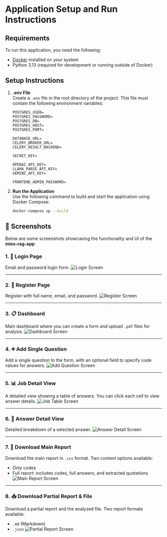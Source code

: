 # Application Setup and Run Instructions

## Requirements

To run this application, you need the following:

- [Docker](https://www.docker.com/) installed on your system
- Python 3.13 (required for development or running outside of Docker)

## Setup Instructions

1. **.env File**  
Create a `.env` file in the root directory of the project. This file must contain the following environment variables:

    ```env
    POSTGRES_USER=
    POSTGRES_PASSWORD=
    POSTGRES_DB=
    POSTGRES_HOST=
    POSTGRES_PORT=

    DATABASE_URL=
    CELERY_BROKER_URL=
    CELERY_RESULT_BACKEND=

    SECRET_KEY=

    OPENAI_API_KEY=
    LLAMA_PARSE_API_KEY=
    GEMINI_API_KEY=

    FRONTEND_ADMIN_PASSWORD=
    ```

2. **Run the Application**  
Use the following command to build and start the application using Docker Compose:

    ```bash
    docker-compose up --build
    ```

## 📸 Screenshots

Below are some screenshots showcasing the functionality and UI of the **mies-rag-app**:

### 1. 🔐 Login Page

Email and password login form.
![Login Screen](./screens/login.png)

---

### 2. 📝 Register Page

Register with full name, email, and password.
![Register Screen](./screens/register.png)

---

### 3. 📋 Dashboard

Main dashboard where you can create a form and upload `.pdf` files for analysis.
![Dashboard Screen](./screens/dashboard.png)

---

### 4. ➕ Add Single Question

Add a single question to the form, with an optional field to specify code values for answers.
![Add Question Screen](./screens/question.png)

---

### 5. 📊 Job Detail View

A detailed view showing a table of answers. You can click each cell to view answer details.
![Job Table Screen](./screens/job-detail.png)

---

### 6. 🔎 Answer Detail View

Detailed breakdown of a selected answer.
![Answer Detail Screen](./screens/answer-detail.png)

---

### 7. 📄 Download Main Report

Download the main report in `.csv` format. Two content options available:

* Only codes
* Full report: includes codes, full answers, and extracted quotations
  ![Main Report Screen](./screens/main-report.png)

---

### 8. 📥 Download Partial Report & File

Download a partial report and the analyzed file. Two report formats available:

* `.md` (Markdown)
* `.json`
  ![Partial Report Screen](./screens/partial-report.png)

